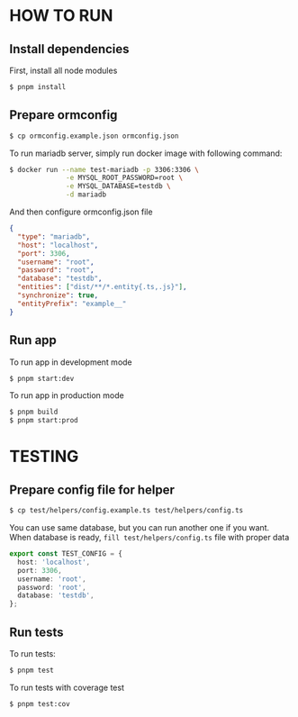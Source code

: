 # HOW TO RUN

## Install dependencies

First, install all node modules

```bash
$ pnpm install
```

## Prepare ormconfig

```bash
$ cp ormconfig.example.json ormconfig.json
```

To run mariadb server, simply run docker image with following command:
```bash
$ docker run --name test-mariadb -p 3306:3306 \
              -e MYSQL_ROOT_PASSWORD=root \
              -e MYSQL_DATABASE=testdb \
              -d mariadb
```

And then configure ormconfig.json file

```json 
{
  "type": "mariadb",
  "host": "localhost",
  "port": 3306,
  "username": "root",
  "password": "root",
  "database": "testdb",
  "entities": ["dist/**/*.entity{.ts,.js}"],
  "synchronize": true,
  "entityPrefix": "example__"
}
```

## Run app

To run app in development mode

```bash
$ pnpm start:dev
```

To run app in production mode

```bash
$ pnpm build
$ pnpm start:prod
```

# TESTING

## Prepare config file for helper

```bash
$ cp test/helpers/config.example.ts test/helpers/config.ts
```

You can use same database, but you can run another one if you want.
When database is ready, `fill test/helpers/config.ts` file with proper data

```typescript
export const TEST_CONFIG = {
  host: 'localhost',
  port: 3306,
  username: 'root',
  password: 'root',
  database: 'testdb',
};
```

## Run tests

To run tests:

```bash
$ pnpm test
```

To run tests with coverage test

```bash
$ pnpm test:cov
```

